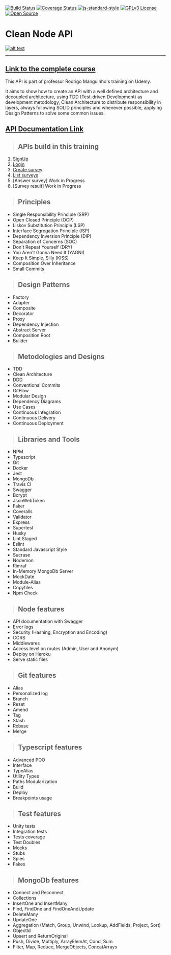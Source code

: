 [![Build Status](https://travis-ci.org/gabrielbahniuk/clean-code-ts-api.svg?branch=master)](https://travis-ci.org/gabrielbahniuk/clean-code-ts-api)
[![Coverage Status](https://coveralls.io/repos/github/gabrielbahniuk/clean-code-ts-api/badge.svg?branch=master)](https://coveralls.io/github/gabrielbahniuk/clean-code-ts-api?branch=master)
[![js-standard-style](https://img.shields.io/badge/code%20style-standard-brightgreen.svg)](http://standardjs.com)
[![GPLv3 License](https://img.shields.io/badge/License-GPL%20v3-yellow.svg)](https://opensource.org/licenses/)
[![Open Source](https://badges.frapsoft.com/os/v1/open-source.svg?v=103)](https://opensource.org/)

# **Clean Node API**

[![alt text](https://i.imgur.com/EOCGQt3.png)](https://www.udemy.com/course/tdd-com-mango/?referralCode=B53CE5CA2B9AFA5A6FA1)

---

## [**Link to the complete course**](https://www.udemy.com/course/tdd-com-mango/?referralCode=B53CE5CA2B9AFA5A6FA1)

This API is part of professor Rodrigo Manguinho's training on Udemy.

It aims to show how to create an API with a well defined architecture and decoupled architecture, using TDD (Test-driven Development) as development metodology,
Clean Architecture to distribute responsibility in layers, always following SOLID principles and whenever possible, applying Design Patterns to solve some common issues.


## [**API Documentation Link**](http://fordevs.herokuapp.com/api-docs)

> ## APIs build in this training

1. [SignUp](./requirements/signup.md)
2. [Login](./requirements/login.md)
3. [Create survey](./requirements/add-survey.md)
4. [List surveys](./requirements/load-surveys.md)
5. [Answer survey] Work in Progress
6. [Survey result] Work in Progress

> ## Principles

* Single Responsibility Principle (SRP)
* Open Closed Principle (OCP)
* Liskov Substitution Principle (LSP)
* Interface Segregation Principle (ISP)
* Dependency Inversion Principle (DIP)
* Separation of Concerns (SOC)
* Don't Repeat Yourself (DRY)
* You Aren't Gonna Need It (YAGNI)
* Keep It Simple, Silly (KISS)
* Composition Over Inheritance
* Small Commits

> ## Design Patterns

* Factory
* Adapter
* Composite
* Decorator
* Proxy
* Dependency Injection
* Abstract Server
* Composition Root
* Builder

> ## Metodologies and Designs

* TDD
* Clean Architecture
* DDD
* Conventional Commits
* GitFlow
* Modular Design
* Dependency Diagrams
* Use Cases
* Continuous Integration
* Continuous Delivery
* Continuous Deployment

> ## Libraries and Tools

* NPM
* Typescript
* Git
* Docker
* Jest
* MongoDb
* Travis CI
* Swagger
* Bcrypt
* JsonWebToken
* Faker
* Coveralls
* Validator
* Express
* Supertest
* Husky
* Lint Staged
* Eslint
* Standard Javascript Style
* Sucrase
* Nodemon
* Rimraf
* In-Memory MongoDb Server
* MockDate
* Module-Alias
* Copyfiles
* Npm Check

> ## Node features

* API documentation with Swagger
* Error logs
* Security (Hashing, Encryption and Encoding)
* CORS
* Middlewares
* Access level on routes (Admin, User and Anonym)
* Deploy on Heroku
* Serve static files

> ## Git features

* Alias
* Personalized log
* Branch
* Reset
* Amend
* Tag
* Stash
* Rebase
* Merge

> ## Typescript features

* Advanced POO
* Interface
* TypeAlias
* Utility Types
* Paths Modularization
* Build
* Deploy
* Breakpoints usage

> ## Test features

* Unity tests
* Integration tests
* Tests coverage
* Test Doubles
* Mocks
* Stubs
* Spies
* Fakes

> ## MongoDb features

* Connect and Reconnect
* Collections
* InsertOne and InsertMany
* Find, FindOne and FindOneAndUpdate
* DeleteMany
* UpdateOne
* Aggregation (Match, Group, Unwind, Lookup, AddFields, Project, Sort)
* ObjectId
* Upsert and ReturnOriginal
* Push, Divide, Multiply, ArrayElemAt, Cond, Sum
* Filter, Map, Reduce, MergeObjects, ConcatArrays